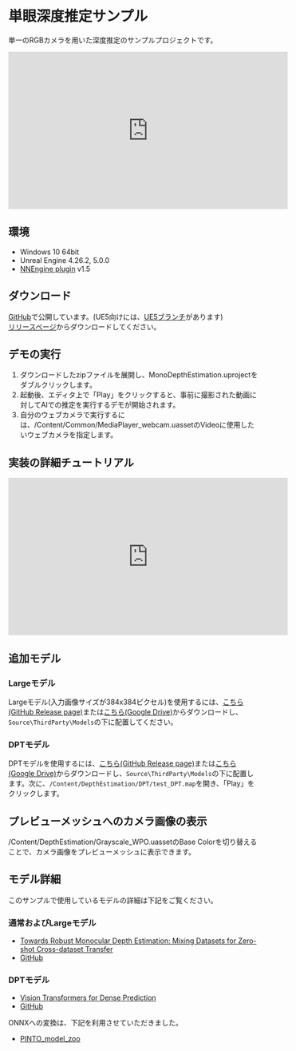 # 単眼深度推定サンプル

単一のRGBカメラを用いた深度推定のサンプルプロジェクトです。  

<iframe width="560" height="315" src="https://www.youtube.com/embed/glq34Wdi_3w" title="YouTube video player" frameborder="0" allow="accelerometer; autoplay; clipboard-write; encrypted-media; gyroscope; picture-in-picture" allowfullscreen></iframe>

## 環境

- Windows 10 64bit
- Unreal Engine 4.26.2, 5.0.0
- [NNEngine plugin](https://www.unrealengine.com/marketplace/product/74892c770dc149b1b5c4e872804e6ade) v1.5

## ダウンロード

[GitHub](https://github.com/Akiya-Research-Institute/Monocular-Depth-Estimation-on-UE)で公開しています。(UE5向けには、[UE5ブランチ](https://github.com/Akiya-Research-Institute/Monocular-Depth-Estimation-on-UE/tree/ue5)があります)  
[リリースページ](https://github.com/Akiya-Research-Institute/Monocular-Depth-Estimation-on-UE/releases)からダウンロードしてください。  

## デモの実行

1. ダウンロードしたzipファイルを展開し、MonoDepthEstimation.uprojectをダブルクリックします。
2. 起動後、エディタ上で「Play」をクリックすると、事前に撮影された動画に対してAIでの推定を実行するデモが開始されます。  
3. 自分のウェブカメラで実行するには、/Content/Common/MediaPlayer_webcam.uassetのVideoに使用したいウェブカメラを指定します。  

## 実装の詳細チュートリアル

<iframe width="560" height="315" src="https://www.youtube.com/embed/sTSlhYOePDE" title="YouTube video player" frameborder="0" allow="accelerometer; autoplay; clipboard-write; encrypted-media; gyroscope; picture-in-picture" allowfullscreen></iframe>

## 追加モデル

### Largeモデル

Largeモデル(入力画像サイズが384x384ピクセル)を使用するには、[こちら(GitHub Release page)](https://github.com/Akiya-Research-Institute/Monocular-Depth-Estimation-on-UE/releases/download/v1.1/midas_1x384x384xBGRxByte.onnx)または[こちら(Google Drive)](https://drive.google.com/file/d/1ml45494AGppnSZ3ivhw-HPi9CE8hxY2J/view?usp=sharing)からダウンロードし、`Source\ThirdParty\Models`の下に配置してください。

### DPTモデル

DPTモデルを使用するには、[こちら(GitHub Release page)](https://github.com/Akiya-Research-Institute/Monocular-Depth-Estimation-on-UE/releases/download/v1.3/dpt_hybrid_256x320.onnx)または[こちら(Google Drive)](https://drive.google.com/file/d/12mLc0usb0qLb5LlKhE1EEQhP7Kyp1qiH/view?usp=sharing)からダウンロードし、`Source\ThirdParty\Models`の下に配置します。次に、`/Content/DepthEstimation/DPT/test_DPT.map`を開き、「Play」をクリックします。

## プレビューメッシュへのカメラ画像の表示

/Content/DepthEstimation/Grayscale_WPO.uassetのBase Colorを切り替えることで、カメラ画像をプレビューメッシュに表示できます。

## モデル詳細

このサンプルで使用しているモデルの詳細は下記をご覧ください。  

### 通常およびLargeモデル

- [Towards Robust Monocular Depth Estimation: Mixing Datasets for Zero-shot Cross-dataset Transfer](https://arxiv.org/abs/1907.01341)
- [GitHub](https://github.com/isl-org/MiDaS)

### DPTモデル

- [Vision Transformers for Dense Prediction](https://arxiv.org/abs/2103.13413)
- [GitHub](https://github.com/isl-org/DPT)

ONNXへの変換は、下記を利用させていただきました。

- [PINTO_model_zoo](https://github.com/PINTO0309/PINTO_model_zoo)